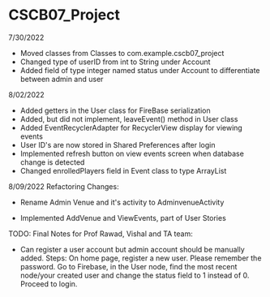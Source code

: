 # CSCB07_Project
7/30/2022
* Moved classes from Classes to com.example.cscb07_project
* Changed type of userID from int to String under Account
* Added field of type integer named status under Account to differentiate between admin and user

8/02/2022

* Added getters in the User class for FireBase serialization
* Added, but did not implement, leaveEvent() method in User class
* Added EventRecyclerAdapter for RecyclerView display for viewing events
* User ID's are now stored in Shared Preferences after login
* Implemented refresh button on view events screen when database change is detected
* Changed enrolledPlayers field in Event class to type ArrayList<String>

8/09/2022
Refactoring Changes:
- Rename Admin Venue and it's activity to AdminvenueActivity
* Implemented AddVenue and ViewEvents, part of User Stories

TODO:
Final Notes for Prof Rawad, Vishal and TA team:
* Can register a user account but admin account should be manually added.
Steps: On home page, register a new user. Please remember the password. Go to Firebase, in the User node, find the most recent node/your created user and change the status field to 1 instead of 0. Proceed to login.
